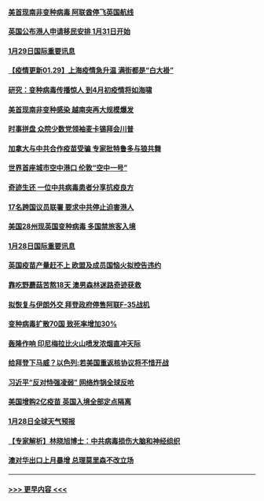 #### [美首现南非变种病毒 阿联酋停飞英国航线](../pages/prog202/a103042807.md?t=01300051) 
#### [英国公布港人申请移民安排 1月31日开始](../pages/prog202/a103042630.md?t=01300051) 
#### [1月29日国际重要讯息](../pages/prog202/a103042618.md?t=01300051) 
#### [【疫情更新01.29】上海疫情急升温 满街都是“白大褂”](../pages/prog202/a103034335.md?t=01300051) 
#### [研究：变种病毒传播惊人 到4月初疫情将如海啸](../pages/prog202/a103042590.md?t=01300051) 
#### [美首现南非变种感染 越南突再大规模爆发](../pages/prog202/a103042261.md?t=01300051) 
#### [时事拼盘 众院少数党领袖麦卡锡拜会川普](../pages/prog202/a103042239.md?t=01300051) 
#### [加拿大与中共合作疫苗受骗 专家批特鲁多与狼共舞](../pages/prog202/a103042198.md?t=01300051) 
#### [世界首座城市空中港口 伦敦“空中一号”](../pages/prog202/a103042228.md?t=01300051) 
#### [奇迹生还 一位中共病毒患者分享抗疫良方](../pages/prog202/a103042169.md?t=01300051) 
#### [17名跨国议员联署 要求中共停止迫害港人](../pages/prog202/a103042082.md?t=01300051) 
#### [美国28州现英国变种病毒 多国禁旅客入境](../pages/prog202/a103042031.md?t=01300051) 
#### [1月28日国际重要讯息](../pages/prog202/a103041869.md?t=01300051) 
#### [英国疫苗产量赶不上 欧盟及成员国恼火拟控告违约](../pages/prog202/a103041829.md?t=01300051) 
#### [靠吃野蘑菇苦熬18天 澳男森林迷路奇迹获救](../pages/prog202/a103041778.md?t=01300051) 
#### [拟恢复与伊朗外交 拜登政府停售阿联F-35战机](../pages/prog202/a103041731.md?t=01300051) 
#### [变种病毒扩散70国 致死率增加30%](../pages/prog202/a103041694.md?t=01300051) 
#### [轰隆作响 印尼梅拉比火山喷发浓烟直冲天际](../pages/prog202/a103041690.md?t=01300051) 
#### [给拜登下马威？以色列:若美国重返核协议将不惜开战](../pages/prog202/a103041666.md?t=01300051) 
#### [习近平“反对恃强凌弱” 网络炸锅全球反呛](../pages/prog202/a103041659.md?t=01300051) 
#### [美国增购2亿疫苗 英国入境全部定点隔离](../pages/prog202/a103041559.md?t=01300051) 
#### [1月28日全球天气预报](../pages/prog202/a103041544.md?t=01300051) 
#### [【专家解析】林晓旭博士：中共病毒损伤大脑和神经组织](../pages/prog202/a103041340.md?t=01300051) 
#### [澳对华出口上月暴增 总理莫里森不改立场](../pages/prog202/a103041338.md?t=01300051) 

----
#### [ >>> 更早内容 <<< ](../indexes/prog202-earlier.md)
